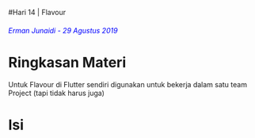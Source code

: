 #Hari 14 | Flavour

<h6 style="color:blue">Erman Junaidi - 29 Agustus 2019</h6>

# Ringkasan Materi
Untuk Flavour di Flutter sendiri digunakan untuk bekerja dalam satu team Project (tapi tidak harus juga)
# Isi